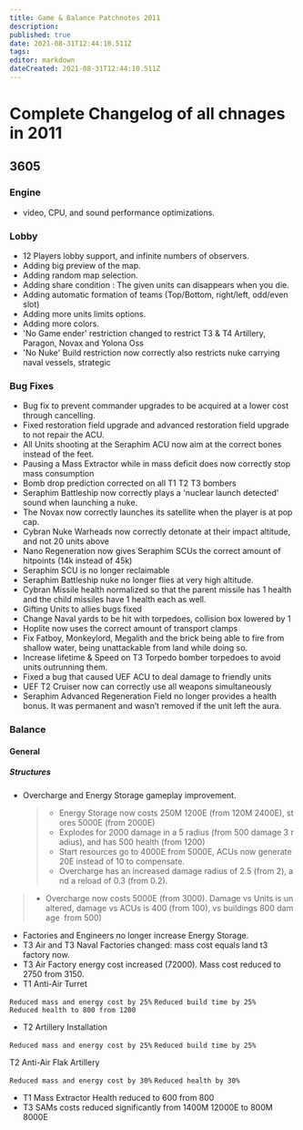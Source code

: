 ```yaml
---
title: Game & Balance Patchnotes 2011
description: 
published: true
date: 2021-08-31T12:44:10.511Z
tags: 
editor: markdown
dateCreated: 2021-08-31T12:44:10.511Z
---
```


# Complete Changelog of all chnages in 2011

## 3605

### Engine
- video, CPU, and sound performance optimizations.
### Lobby
-   12 Players lobby support, and infinite numbers of observers.
-   Adding big preview of the map.
-   Adding random map selection.
-   Adding share condition : The given units can disappears when you die.
-   Adding automatic formation of teams (Top/Bottom, right/left, odd/even slot)
-   Adding more units limits options.
-   Adding more colors.
-   'No Game ender' restriction changed to restrict T3 & T4 Artillery, Paragon, Novax and Yolona Oss
-   'No Nuke' Build restriction now correctly also restricts nuke carrying naval vessels, strategic
### Bug Fixes
-   Bug fix to prevent commander upgrades to be acquired at a lower cost through cancelling.
-   Fixed restoration field upgrade and advanced restoration field upgrade to not repair the ACU.
-   All Units shooting at the Seraphim ACU now aim at the correct bones instead of the feet.
-   Pausing a Mass Extractor while in mass deficit does now correctly stop mass consumption
-   Bomb drop prediction corrected on all T1 T2 T3 bombers
-   Seraphim Battleship now correctly plays a 'nuclear launch detected' sound when launching a nuke.
-   The Novax now correctly launches its satellite when the player is at pop cap.
-   Cybran Nuke Warheads now correctly detonate at their impact altitude, and not 20 units above
-   Nano Regeneration now gives Seraphim SCUs the correct amount of hitpoints (14k instead of 45k)
-   Seraphim SCU is no longer reclaimable
-   Seraphim Battleship nuke no longer flies at very high altitude.
-   Cybran Missile health normalized so that the parent missile has 1 health and the child missiles have 1 health each as well.
-   Gifting Units to allies bugs fixed
-   Change Naval yards to be hit with torpedoes, collision box lowered by 1
-   Hoplite now uses the correct amount of transport clamps
-   Fix Fatboy, Monkeylord, Megalith and the brick being able to fire from shallow water, being unattackable from land while doing so.
-   Increase lifetime & Speed on T3 Torpedo bomber torpedoes to avoid units outrunning them.
-   Fixed a bug that caused UEF ACU to deal damage to friendly units
-   UEF T2 Cruiser now can correctly use all weapons simultaneously
-   Seraphim Advanced Regeneration Field no longer provides a health bonus. It was permanent and wasn’t removed if the unit left the aura.

### Balance

#### General

##### Structures
-   Overcharge and Energy Storage gameplay improvement.
	>	- Energy Storage now costs 250M 1200E (from 120M 2400E), stores 5000E (from 2000E)
	> - Explodes for 2000 damage in a 5 radius (from 500 damage 3 radius), and has 500 health (from 1200)
	> - Start resources go to 4000E from 5000E, ACUs now generate 20E instead of 10 to compensate.
	> - Overcharge has an increased damage radius of 2.5 (from 2), and a reload of 0.3 (from 0.2).
  > - Overcharge now costs 5000E (from 3000). Damage vs Units is unaltered, damage vs ACUs is 400 (from 100), vs buildings 800 damage  from 500)

-   Factories and Engineers no longer increase Energy Storage.
-   T3 Air and T3 Naval Factories changed: mass cost equals land t3
    factory now.
-   T3 Air Factory energy cost increased (72000). Mass cost reduced to
    2750 from 3150.
-   T1 Anti-Air Turret

`Reduced mass and energy cost by 25%`
`Reduced build time by 25%`
`Reduced health to 800 from 1200`

-   T2 Artillery Installation

`Reduced mass and energy cost by 25%`
`Reduced build time by 25%`

T2 Anti-Air Flak Artillery

`Reduced mass and energy cost by 30%`
`Reduced health by 30%`

-   T1 Mass Extractor Health reduced to 600 from 800
-   T3 SAMs costs reduced significantly from 1400M 12000E to 800M 8000E